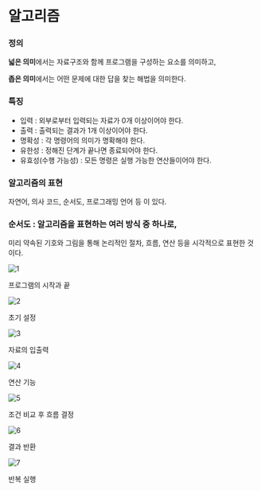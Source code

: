 # 알고리즘

### 정의

**넓은 의미**에서는 자료구조와 함께 프로그램을 구성하는 요소를 의미하고,

**좁은 의미**에서는 어떤 문제에 대한 답을 찾는 해법을 의미한다.

### 특징

- 입력 : 외부로부터 입력되는 자료가 0개 이상이어야 한다.
- 출력 : 출력되는 결과가 1개 이상이어야 한다.
- 명확성 : 각 명령어의 의미가 명확해야 한다.
- 유한성 :  정해진 단계가 끝나면 종료되어야 한다.
- 유효성(수행 가능성) : 모든 명령은 실행 가능한 연산들이어야 한다.

### 알고리즘의 표현

자연어, 의사 코드, 순서도, 프로그래밍 언어 등 이 있다.

### 순서도 : 알고리즘을 표현하는 여러 방식 중 하나로,

미리 약속된 기호와 그림을 통해 논리적인 절차, 흐름, 연산 등을 시각적으로 표현한 것이다.

![1](https://github.com/jeongyeon0000/TIL/assets/153992648/29b42367-bac1-4e0a-a331-64ac1975a076)

프로그램의 시작과 끝

![2](https://github.com/jeongyeon0000/TIL/assets/153992648/de86c15e-e116-4264-93b8-666e10b4a8ca)

초기 설정

![3](https://github.com/jeongyeon0000/TIL/assets/153992648/5a50aa63-7697-4b30-aa2b-875eaf742429)

자료의 입출력

![4](https://github.com/jeongyeon0000/TIL/assets/153992648/8ce831d4-7339-4025-97d8-483868b611f0)

연산 기능

![5](https://github.com/jeongyeon0000/TIL/assets/153992648/c13af14e-e701-4d4a-ae27-75b921d6ccc0)

조건 비교 후 흐름 결정

![6](https://github.com/jeongyeon0000/TIL/assets/153992648/e0870f24-9b4c-46b9-a5f5-8038a33fb9c3)

결과 반환

![7](https://github.com/jeongyeon0000/TIL/assets/153992648/2bff3c4b-02a6-4b1d-b9ff-79c99bed515f)

반복 실행